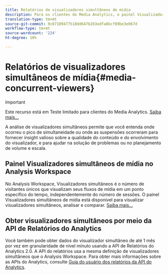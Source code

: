 ```yaml
---
title: Relatórios de visualizadores simultâneos de mídia
description: Para os clientes do Media Analytics, o painel Visualizadores simultâneos de mídia no Analysis Workspace permite analisar visualizadores simultâneos para entender onde ocorreu o pico de simultaneidade ou onde ocorreram as suspensões.
translation-type: tm+mt
source-git-commit: 9c87109477518dd647b263edfa6bcf89be3e067d
workflow-type: tm+mt
source-wordcount: '224'
ht-degree: 10%

---
```



# Relatórios de visualizadores simultâneos de mídia{#media-concurrent-viewers}

>[!IMPORTANT]
>
>Este recurso está em Teste limitado para clientes do Media Analytics. [Saiba mais...](https://docs.adobe.com/content/help/pt-BR/analytics/landing/an-releases.html)

A análise de visualizadores simultâneos permite que você entenda onde ocorreu o pico de simultaneidade ou onde as suspensões ocorreram para fornecer insight valioso sobre a qualidade do conteúdo e do envolvimento do visualizador, e para ajudar na solução de problemas ou no planejamento de volume e escala.

## Painel Visualizadores simultâneos de mídia no Analysis Workspace

No Analysis Workspace, Visualizadores simultâneos é o número de visitantes únicos que visualizam seus fluxos de mídia em um ponto específico do tempo, independentemente do número de sessões. O painel Visualizadores simultâneos de mídia está disponível para visualizar visualizadores simultâneos, analisar e comparar. [Saiba mais...](https://docs.adobe.com/content/help/en/analytics/analyze/analysis-workspace/panels/media-concurrent-viewers.html)

## Obter visualizadores simultâneos por meio da API de Relatórios do Analytics

Você também pode obter dados do visualizador simultâneo de até 1 mês por vez em granularidade de nível minuto usando a API de Relatórios do Analytics 2.0. A API do relatórios usa a mesma definição de visualizadores simultâneos que o Analysis Workspace.  Para obter mais informações sobre as APIs do Analytics, consulte [Guia do usuário dos relatórios da API do Analytics](https://www.adobe.io/apis/experiencecloud/analytics/docs.html#!AdobeDocs/analytics-2.0-apis/master/reporting-guide.md).
